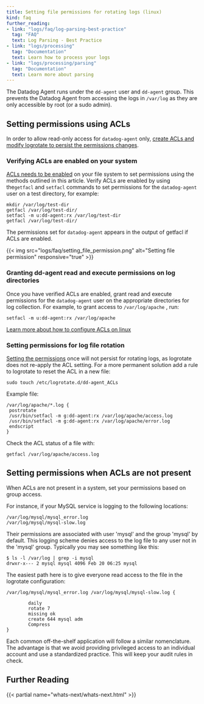 ```yaml
---
title: Setting file permissions for rotating logs (linux)
kind: faq
further_reading:
- link: "logs/faq/log-parsing-best-practice"
  tag: "FAQ"
  text: Log Parsing - Best Practice
- link: "logs/processing"
  tag: "Documentation"
  text: Learn how to process your logs
- link: "logs/processing/parsing"
  tag: "Documentation"
  text: Learn more about parsing
---
```


The Datadog Agent runs under the `dd-agent` user and `dd-agent` group. This prevents the Datadog Agent from accessing the logs in `/var/log` as they are only accessible by root (or a sudo admin).

## Setting permissions using ACLs

In order to allow read-only access for `datadog-agent` only, [create ACLs and modify logrotate to persist the permissions changes][1].

### Verifying ACLs are enabled on your system

[ACLs needs to be enabled][2] on your file system to set permissions using the methods outlined in this article.  Verify ACLs are enabled by using the`getfacl` and `setfacl` commands to set permissions for the `datadog-agent` user on a test directory, for example:

```
mkdir /var/log/test-dir
getfacl /var/log/test-dir/
setfacl -m u:dd-agent:rx /var/log/test-dir
getfacl /var/log/test-dir/
```

The permissions set for `datadog-agent` appears in the output of getfacl if ACLs are enabled.

{{< img src="logs/faq/setting_file_permission.png" alt="Setting file permission" responsive="true" >}}

### Granting dd-agent read and execute permissions on log directories

Once you have verified ACLs are enabled, grant read and execute permissions for the `datadog-agent` user on the appropriate directories for log collection. For example, to grant access to `/var/log/apache` , run:

```
setfacl -m u:dd-agent:rx /var/log/apache
```

[Learn more about how to configure ACLs on linux][3]

### Setting permissions for log file rotation

[Setting the permissions][4] once will not persist for rotating logs, as logrotate does not re-apply the ACL setting. For a more permanent solution add a rule to logrotate to reset the ACL in a new file:

```
sudo touch /etc/logrotate.d/dd-agent_ACLs
```

Example file:

```
/var/log/apache/*.log {
 postrotate
 /usr/bin/setfacl -m g:dd-agent:rx /var/log/apache/access.log
 /usr/bin/setfacl -m g:dd-agent:rx /var/log/apache/error.log
 endscript
}
```

Check the ACL status of a file with:

```
getfacl /var/log/apache/access.log
```

## Setting permissions when ACLs are not present

When ACLs are not present in a system, set your permissions based on group access.  

For instance, if your MySQL service is logging to the following locations:

```
/var/log/mysql/mysql_error.log
/var/log/mysql/mysql-slow.log
```

Their permissions are associated with user 'mysql' and the group 'mysql' by default. This logging scheme denies access to the log file to any user not in the 'mysql' group. Typically you may see something like this:

```
$ ls -l /var/log | grep -i mysql
drwxr-x--- 2 mysql mysql 4096 Feb 20 06:25 mysql
```

The easiest path here is to give everyone read access to the file in the logrotate configuration:

```
/var/log/mysql/mysql_error.log /var/log/mysql/mysql-slow.log {

        daily
        rotate 7
        missing ok
        create 644 mysql adm
        Compress
}
```

Each common off-the-shelf application will follow a similar nomenclature. The advantage is that we avoid providing privileged access to an individual account and use a standardized practice. This will keep your audit rules in check.

## Further Reading

{{< partial name="whats-next/whats-next.html" >}}

[1]: https://help.ubuntu.com/community/FilePermissionsACLs
[2]: https://www.tecmint.com/secure-files-using-acls-in-linux
[3]: http://xmodulo.com/configure-access-control-lists-acls-linux.html
[4]: http://bencane.com/2012/05/27/acl-using-access-control-lists-on-linux
